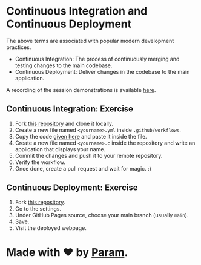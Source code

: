 # Continuous Integration and Continuous Deployment
The above terms are associated with popular modern development practices.
- Continuous Integration: The process of continuously merging and testing changes to the main codebase.
- Continuous Deployment: Deliver changes in the codebase to the main application.

A recording of the session demonstrations is available [here](https://youtu.be/SJYAJhwb6c4).

## Continuous Integration: Exercise
1. Fork [this repository](https://github.com/paramsiddharth/congenial-funicular) and clone it locally.
2. Create a new file named `<yourname>.yml` inside `.github/workflows`.
3. Copy the code [given here](https://gist.github.com/paramsiddharth/7faf33f0ffb65230b6132710cee6e1b0) and paste it inside the file.
4. Create a new file named `<yourname>.c` inside the repository and write an application that displays your name.
5. Commit the changes and push it to your remote repository.
6. Verify the workflow.
7. Once done, create a pull request and wait for magic. :)

## Continuous Deployment: Exercise
1. Fork [this repository](https://github.com/paramsiddharth/ci-cd-example2).
2. Go to the settings.
3. Under GitHub Pages source, choose your main branch (usually `main`).
4. Save.
5. Visit the deployed webpage.

# Made with ❤ by [Param](http://www.paramsid.com).
